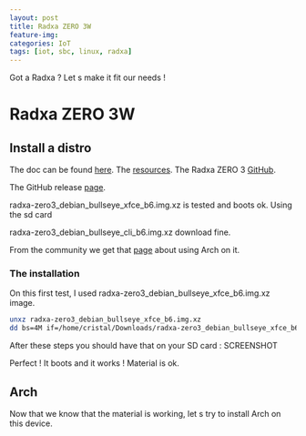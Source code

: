 ```yaml
---
layout: post
title: Radxa ZERO 3W
feature-img:
categories: IoT
tags: [iot, sbc, linux, radxa]
---
```


Got a Radxa ? Let s make it fit our needs !

# Radxa ZERO 3W

## Install a distro

The doc can be found [here](https://docs.radxa.com/en/zero/zero3).
The [resources](https://docs.radxa.com/en/zero/zero3/getting-started/download).
The Radxa ZERO 3 [GitHub](https://github.com/radxa-build/radxa-zero3).


The GitHub release [page](https://github.com/radxa-build/radxa-zero3/releases/tag/b6).


radxa-zero3_debian_bullseye_xfce_b6.img.xz is tested and boots ok. Using the sd card

radxa-zero3_debian_bullseye_cli_b6.img.xz download fine.

From the community we get that [page](https://forum.radxa.com/t/guide-arch-linux-for-single-board-computers/26042) about using Arch on it.

### The installation

On this first test, I used radxa-zero3_debian_bullseye_xfce_b6.img.xz image.

```bash
unxz radxa-zero3_debian_bullseye_xfce_b6.img.xz
dd bs=4M if=/home/cristal/Downloads/radxa-zero3_debian_bullseye_xfce_b6.img of=/dev/sda conv=fsync oflag=direct status=progress
```

After these steps you should have that on your SD card :
SCREENSHOT

Perfect ! It boots and it works ! Material is ok.

## Arch

Now that we know that the material is working, let s try to install Arch on this device.
